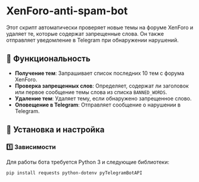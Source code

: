 # XenForo-anti-spam-bot
Этот скрипт автоматически проверяет новые темы на форуме XenForo и удаляет те, которые содержат запрещенные слова. Он также отправляет уведомление в Telegram при обнаружении нарушений.

## 📌 Функциональность

- **Получение тем**: Запрашивает список последних 10 тем с форума XenForo.
- **Проверка запрещенных слов**: Определяет, содержат ли заголовок или первое сообщение темы слова из списка `BANNED_WORDS`.
- **Удаление тем**: Удаляет тему, если обнаружено запрещенное слово.
- **Оповещение в Telegram**: Отправляет сообщение о нарушении в Telegram.

## 🚀 Установка и настройка

### 1️⃣ Зависимости
Для работы бота требуется Python 3 и следующие библиотеки:

```bash
pip install requests python-dotenv pyTelegramBotAPI
